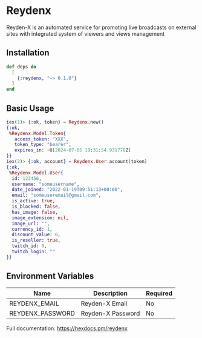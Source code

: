 # Reydenx

Reyden-X is an automated service for promoting live broadcasts on external sites with integrated system of viewers and views management

## Installation

```elixir
def deps do
  [
    {:reydenx, "~> 0.1.0"}
  ]
end
```

## Basic Usage

```elixir
iex(1)> {:ok, token} = Reydenx.new()
{:ok,
 %Reydenx.Model.Token{
   access_token: "XXX",
   token_type: "bearer",
   expires_in: ~U[2024-07-05 19:31:54.931770Z]
}}
iex(2)> {:ok, account} = Reydenx.User.account(token)
{:ok,
 %Reydenx.Model.User{
  id: 123456,
  username: "someusername",
  date_joined: "2022-01-19T09:51:13+00:00",
  email: "someuseremail@gmail.com",
  is_active: true,
  is_blocked: false,
  has_image: false,
  image_extension: nil,
  image_url: "",
  currency_id: 1,
  discount_value: 0,
  is_reseller: true,
  twitch_id: 0,
  twitch_login: ""   
}}
```

## Environment Variables

|Name|Description|Required|
|---|---|---|
|REYDENX_EMAIL|Reyden-X Email|No|
|REYDENX_PASSWORD|Reyden-X Password|No|

Full documentation: https://hexdocs.pm/reydenx

